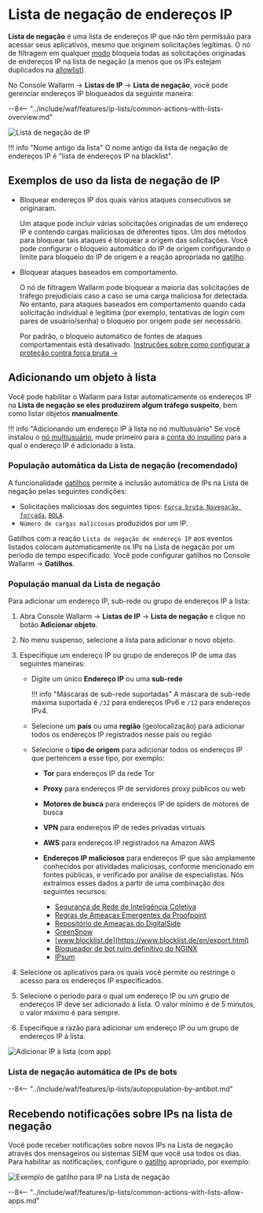 # Lista de negação de endereços IP

**Lista de negação** é uma lista de endereços IP que não têm permissão para acessar seus aplicativos, mesmo que originem solicitações legítimas. O nó de filtragem em qualquer [modo](../../admin-en/configure-wallarm-mode.md) bloqueia todas as solicitações originadas de endereços IP na lista de negação (a menos que os IPs estejam duplicados na [allowlist](allowlist.md)).

No Console Wallarm → **Listas de IP** → **Lista de negação**, você pode gerenciar endereços IP bloqueados da seguinte maneira:

--8<-- "../include/waf/features/ip-lists/common-actions-with-lists-overview.md"

![Lista de negação de IP](../../images/user-guides/ip-lists/denylist-apps.png)

!!! info "Nome antigo da lista"
    O nome antigo da lista de negação de endereços IP é "lista de endereços IP na blacklist".

## Exemplos de uso da lista de negação de IP

* Bloquear endereços IP dos quais vários ataques consecutivos se originaram.

    Um ataque pode incluir várias solicitações originadas de um endereço IP e contendo cargas maliciosas de diferentes tipos. Um dos métodos para bloquear tais ataques é bloquear a origem das solicitações. Você pode configurar o bloqueio automático do IP de origem configurando o limite para bloqueio do IP de origem e a reação apropriada no [gatilho](../triggers/trigger-examples.md#denylist-ip-if-4-or-more-malicious-payloads-are-detected-in-1-hour).

* Bloquear ataques baseados em comportamento.

    O nó de filtragem Wallarm pode bloquear a maioria das solicitações de tráfego prejudiciais caso a caso se uma carga maliciosa for detectada. No entanto, para ataques baseados em comportamento quando cada solicitação individual é legítima (por exemplo, tentativas de login com pares de usuário/senha) o bloqueio por origem pode ser necessário.

    Por padrão, o bloqueio automático de fontes de ataques comportamentais está desativado. [Instruções sobre como configurar a proteção contra força bruta →](../../admin-en/configuration-guides/protecting-against-bruteforce.md#configuration-steps)

## Adicionando um objeto à lista

Você pode habilitar o Wallarm para listar automaticamente os endereços IP na **Lista de negação se eles produzirem algum tráfego suspeito**, bem como listar objetos **manualmente**.

!!! info "Adicionando um endereço IP à lista no nó multiusuário"
    Se você instalou o [nó multiusuário](../../installation/multi-tenant/overview.md), mude primeiro para a [conta do inquilino](../../installation/multi-tenant/configure-accounts.md#tenant-account-structure) para a qual o endereço IP é adicionado à lista.

### População automática da Lista de negação (recomendado)

A funcionalidade [gatilhos](../../user-guides/triggers/triggers.md) permite a inclusão automática de IPs na Lista de negação pelas seguintes condições:

* Solicitações maliciosas dos seguintes tipos: [`Força bruta`, `Navegação forçada`](../../admin-en/configuration-guides/protecting-against-bruteforce.md), [`BOLA`](../../admin-en/configuration-guides/protecting-against-bola.md).
* `Número de cargas maliciosas` produzidos por um IP.

Gatilhos com a reação `Lista de negação de endereço IP` aos eventos listados colocam automaticamente os IPs na Lista de negação por um período de tempo especificado. Você pode configurar gatilhos no Console Wallarm → **Gatilhos**.

### População manual da Lista de negação

Para adicionar um endereço IP, sub-rede ou grupo de endereços IP à lista:

1. Abra Console Wallarm → **Listas de IP** → **Lista de negação** e clique no botão **Adicionar objeto**.
1. No menu suspenso, selecione a lista para adicionar o novo objeto.
2. Especifique um endereço IP ou grupo de endereços IP de uma das seguintes maneiras:

    * Digite um único **Endereço IP** ou uma **sub-rede**

        !!! info "Máscaras de sub-rede suportadas"
            A máscara de sub-rede máxima suportada é `/32` para endereços IPv6 e `/12` para endereços IPv4.
    
    * Selecione um **país** ou uma **região** (geolocalização) para adicionar todos os endereços IP registrados nesse país ou região
    * Selecione o **tipo de origem** para adicionar todos os endereços IP que pertencem a esse tipo, por exemplo:
        * **Tor** para endereços IP da rede Tor
        * **Proxy** para endereços IP de servidores proxy públicos ou web
        * **Motores de busca** para endereços IP de spiders de motores de busca
        * **VPN** para endereços IP de redes privadas virtuais
        * **AWS** para endereços IP registrados na Amazon AWS
        * **Endereços IP maliciosos** para endereços IP que são amplamente conhecidos por atividades maliciosas, conforme mencionado em fontes públicas, e verificado por análise de especialistas. Nós extraímos esses dados a partir de uma combinação dos seguintes recursos:

            * [Segurança de Rede de Inteligência Coletiva](http://cinsscore.com/list/ci-badguys.txt)
            * [Regras de Ameaças Emergentes da Proofpoint](https://rules.emergingthreats.net/blockrules/compromised-ips.txt)
            * [Repositório de Ameaças do DigitalSide](http://osint.digitalside.it/Threat-Intel/lists/latestips.txt)
            * [GreenSnow](https://blocklist.greensnow.co/greensnow.txt)
            * [www.blocklist.de](https://www.blocklist.de/en/export.html)
            * [Bloqueador de bot ruim definitivo do NGINX](https://github.com/mitchellkrogza/nginx-ultimate-bad-bot-blocker/blob/master/_generator_lists/bad-ip-addresses.list)
            * [IPsum](https://github.com/stamparm/ipsum)

3. Selecione os aplicativos para os quais você permite ou restringe o acesso para os endereços IP especificados.
4. Selecione o período para o qual um endereço IP ou um grupo de endereços IP deve ser adicionado à lista. O valor mínimo é de 5 minutos, o valor máximo é para sempre.
5. Especifique a razão para adicionar um endereço IP ou um grupo de endereços IP à lista.

![Adicionar IP à lista (com app)](../../images/user-guides/ip-lists/add-ip-to-list-app.png)

### Lista de negação automática de IPs de bots

--8<-- "../include/waf/features/ip-lists/autopopulation-by-antibot.md"

## Recebendo notificações sobre IPs na lista de negação

Você pode receber notificações sobre novos IPs na Lista de negação através dos mensageiros ou sistemas SIEM que você usa todos os dias. Para habilitar as notificações, configure o [gatilho](../triggers/triggers.md) apropriado, por exemplo:

![Exemplo de gatilho para IP na Lista de negação](../../images/user-guides/triggers/trigger-example4.png)

--8<-- "../include/waf/features/ip-lists/common-actions-with-lists-allow-apps.md"